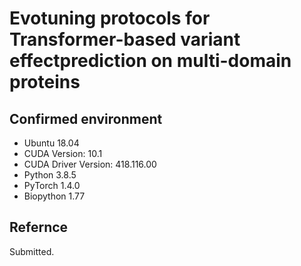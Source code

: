# Evotuning protocols for Transformer-based variant effectprediction on multi-domain proteins

## Confirmed environment
- Ubuntu 18.04
- CUDA Version: 10.1
- CUDA Driver Version: 418.116.00
- Python 3.8.5
- PyTorch 1.4.0
- Biopython 1.77

## Refernce
Submitted.
